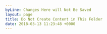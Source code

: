 ```yaml
---
byLine: Changes Here will Not Be Saved
layout: page
title: Do Not Create Content in This Folder
date: 2018-03-13 11:23:48 +0000
---
```

